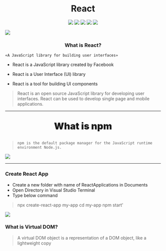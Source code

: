 <h1 align="center">React</h1>

<p align="center">

<img src="https://img.shields.io/badge/Made%20by-Ogabek-yellow" >

<img src="https://img.shields.io/badge/bibliothek-js-red">

<img src="https://img.shields.io/badge/react-js-red">

<img src="https://img.shields.io/badge/npm-6544-red">

<img src="https://img.shields.io/badge/Learn-React-black">

</p>

<img src="https://fuzeservers.ru/wp-content/uploads/5/9/d/59d7f408f77f60b42c6a8df623455f4d.jpeg">
<center> <h3>What is React?</h3></center>

`«A JavaScript library for building user interfaces»`

* React is a JavaScript library created by Facebook

* React is a User Interface (UI) library

* React is a tool for building UI components

>React is an open source JavaScript library for developing user interfaces. React can be used to develop single page and mobile applications.

---

<p align="center" style="font-size:30px;font-weight:900">What is npm</p>

> `npm is the default package manager for the JavaScript runtime environment Node.js.`

<img src="https://files.speakerdeck.com/presentations/a84358cb9a0948dc890b87b9fda0e38c/slide_1.jpg">

---

### Create React App

* Create a new folder with name of ReactApplications in
Documents
* Open Directory in Visual Studio Terminal
* Type below command

>npx create-react-app my-app
  cd my-app
   npm start'

<img src="https://idkblogs.com/images/react/storybook/storyBook3.webp">

### What is Virtual DOM?

>A virtual DOM object is a representation of a DOM object, like a lightweight copy